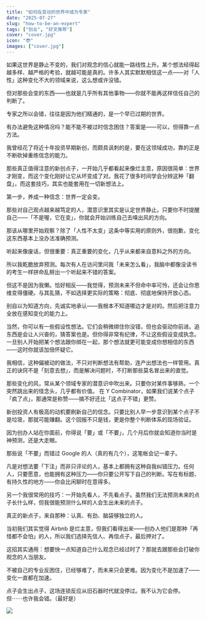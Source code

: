 ```yaml
---
title: "如何在变动的世界中成为专家"
date: "2025-07-27"
slug: "how-to-be-an-expert"
tags: ["创业", "好文推荐"]
cover: "cover.jpg"
icon: "😎"
images: ["cover.jpg"]
---
```

如果这世界是静止不变的，我们对观念的信心就能一路线性上升。某个想法经得起越多样、越严格的考验，就越可能是真的。许多人其实默默相信这一点——对「人性」这种变化不大的领域来说，这么想或许没错。



但对那些会变的东西——也就是几乎所有其他事物——你就不能再这样信任自己的判断了。



专家之所以会错，往往是因为他们精通的，是一个早已过期的世界。



有办法避免这种情况吗？能不能不被过时信念困住？答案是——可以，但得靠一点方法。



我曾经花了将近十年投资早期新创，而颇具讽刺的是，要在这领域成功，靠的正是不断砍掉重练信念的能力。



那些真正值得注意的新创点子，一开始几乎都看起来像烂主意，原因很简单：世界才刚变，而这个变化刚好让它从坏变成了对。我花了很多时间学会分辨这种「翻盘」，而这套技巧，其实也能套用在一切新想法上。



第一步，养成一种信念：世界一定会变。



那些对自己观点越来越笃定的人，潜意识里其实是认定世界静止。只要你不时提醒自己——「不是喔，它在变」，你就会开始训练自己去嗅出风的方向。



那该从哪里开始观察？除了「人性不太变」这条中等实用的原则外，很抱歉，变化这东西基本上没办法准确预测。



听起来像废话，但很重要：真正重要的变化，几乎从来都来自意料之外的方向。



所以我乾脆放弃预测。每次有人在访问里问我「未来怎么看」，我脑中都像没读书的考生一样拼命乱掰出一个听起来不错的答案。



但这不是因为我懒。恰好相反——我觉得，预测未来不但命中率可怜，还会让你思维变得僵硬。与其乱猜，不如选择更实际的策略：彻底、彻底地保持开放心态。



别自以为知道方向，先诚实地承认——我根本不知道哪边才是对的。然后把注意力全放在感知变化的能力上。



当然，你可以有一些假设性想法。它们会稍微绑住你没错，但也会驱动你前进。追东西是会让人兴奋的，猜答案也是。但你得非常有纪律，不让这些假设变成执念。
一旦别人开始把某个想法跟你绑在一起，那个想法就更可能变成你想相信的东西——这时你就该加倍怀疑它。



我相信，这种偏被动的做法，不只对判断想法有帮助，连产出想法也一样管用。真正的诀窍不是「刻意去想」，而是解决问题时，不打断那些莫名冒出来的直觉。



那些变化的风，常从某个领域专家的潜意识中吹出来。只要你对某件事够熟，一个突然跳出来的怪念头，几乎都有价值。
在 Y Combinator，如果我们说某个点子「疯了点」，那通常是称赞——搞不好还比「这点子不错」更赞。



新创投资人有极高的动机要刷新自己的信念。只要比别人早一步意识到某个点子不是垃圾，那就可能赚翻。这个回报不只是钱，更是你整个判断体系的现场验证。



因为创办人站在你面前，你得说「要」或「不要」，几个月后你就会知道你当时是神预测，还是大走眼。



那些说「不要」而错过 Google 的人（真的有几个），这笔帐会记一辈子。



凡是对想法要「下注」而非只评论的人，基本上都拥有这种自我纠错压力。任何人，只要愿意，也能拥有这种压力——你只要公开写下自己的判断。写在有标题、有持久性的地方——你会比闲聊时在意得多。



另一个我很常用的技巧：一开始先看人，不先看点子。虽然我们无法预测未来的点子长什么样，但我很能预测什么样的人会生出未来的点子。



真正的新点子，来自那种：认真、有劲、脑袋够独立的人。



当初我们其实觉得 Airbnb 是烂主意，但我们看得出来——创办人他们是那种「再怪都不会怕」的人，所以我们选择先信人、再信点子，最后押对了。



这招其实通用：想要快一点知道自己什么观念已经过时了？那就去跟那些会打破你观念的人当朋友。



不被自己的专业反困住，已经够难了，而未来只会更难。因为变化不是加速了——变化一直都在加速。



点子会生出点子，这场连锁反应从旧石器时代就没停过。我不认为它会停。
但⋯⋯也许我会错。（最好是）




![](https://prod-files-secure.s3.us-west-2.amazonaws.com/112d0858-5090-4d34-a606-b75eb8d65fd2/46476355-9cf3-4e99-9b7a-3531bc426380/1000202064.png?X-Amz-Algorithm=AWS4-HMAC-SHA256&X-Amz-Content-Sha256=UNSIGNED-PAYLOAD&X-Amz-Credential=ASIAZI2LB466Q7PCDS35%2F20250814%2Fus-west-2%2Fs3%2Faws4_request&X-Amz-Date=20250814T122841Z&X-Amz-Expires=3600&X-Amz-Security-Token=IQoJb3JpZ2luX2VjEPz%2F%2F%2F%2F%2F%2F%2F%2F%2F%2FwEaCXVzLXdlc3QtMiJIMEYCIQCYKIBSyjAsXBJoOfuskar5Eqo3C8HmPfTUPxBa7FtXSgIhAP1WtY8Z5c21Cg%2Fn1xxoAQvZvDbgR55yjO7ZEim5xQ%2BGKv8DCEQQABoMNjM3NDIzMTgzODA1Igzio%2BaCW9S%2BVj3rZyEq3AMJReU6xi2ic2pEoS6ceu4%2BxwtyZuUT2dqduj7mzIP5gXKLxYE3Jpw3%2Fds40Eg8%2BgnwGkSdN5dTIHIBDkFYaH1hZ%2FXMB7QdVGQGIAn8rVSZXeeDxwf1AKZCG4rWzwQh%2BSkSc13k6t8sC1otM5IUQG227N08cHBIOc7mdAmFrfIgYfcRIK9v7UWDn4%2Fq7iHjzBmQJSxs3ySZLAozCo3KXdiL4d2f0y656e%2BWyvBZpiL9vb74BUivdgnubiO9pF7oOav25VDeAuP9lNgvN3h%2FYDRSTvOHOWsqBp1TxKYzkHrbKOwCWZ1u1%2BZM%2BiVWoiBiSkFkZB3%2FUHLPguyynE5l0oPD990xQbnU%2FLpzxq9jTGZiRx3o8gGOLhn%2FCwuFgsWk60A6KkopbmJXO6w%2Bhn%2FFNLc46h3zWy2mvDRks7g4tsmxYq8klVqRfH8dH8cUmLwKVOurF1jANkTzBzV7nOOuzhiuZD%2BVcHYvslori7bJLr9dcP4LPPyGUjIMWf0viEfrVvCoQfnv9iNXrPdY%2B6adhcZ0tCRVhs6UbFifBWVwQtb6%2FKGqQiNmGVLmzh3Ytw83FbtG7qKUZUACkXHC%2FmDHxtknkasy7hfAAdYA3hsvSEV1I99DJSO2oJqjWfuYCDCfjvfEBjqkAQ8ALaJZCu9v0l7Y4M6k88QaiBzQaEJHS4gsvbZxa1Y2drVqtqNMwGWelciRifed6p%2BWL428KI4J%2Bft58NnEKLdbZ7XY15wzazrdvfDNkKGaWLs8mb7Ar7ru34Z8wvnGyWW1dsVRMt5r%2FkNNGSdVtj7Micv7DJfTZcpJVI0HsQ8y5OpsHSpwpQQLdOzEt1VHhIDXkT6mLAzDDFB8mCZWWHRz13CL&X-Amz-Signature=8228ed2028b182d88878b38c2e4917bfa1f74c560d366faf73ea8865356713ae&X-Amz-SignedHeaders=host&x-amz-checksum-mode=ENABLED&x-id=GetObject)

